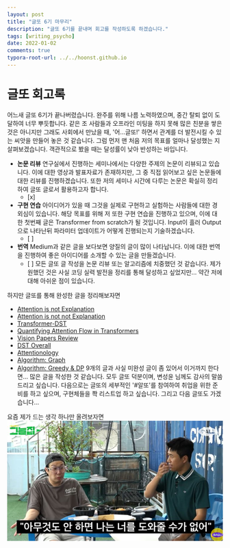 ```yaml
---
layout: post
title: "글또 6기 마무리"
description: "글또 6기를 끝내며 회고를 작성하도록 하겠습니다."
tags: [writing_psycho]
date: 2022-01-02
comments: true
typora-root-url: ../../hoonst.github.io
---
```

# 글또 회고록
어느새 글또 6기가 끝나버렸습니다. 완주를 위해 나름 노력하였으며, 중간 탈퇴 없이 도달하여 너무 뿌듯합니다. 같은 조 사람들과 오프라인 미팅을 하지 못해 많은 친분을 쌓은 것은 아니지만 그래도 사회에서 만났을 때, '어...글또!' 하면서 관계를 더 발전시킬 수 있는 씨앗을 만들어 놓은 것 같습니다. 
그럼 먼저 맨 처음 저의 목표를 얼마나 달성했는 지 살펴보겠습니다. 객관적으로 봤을 때는 달성률이 낮아 반성하는 바입니다. 

* **논문 리뷰** 
  연구실에서 진행하는 세미나에서는 다양한 주제의 논문이 리뷰되고 있습니다. 이에 대한 영상과 발표자료가 존재하지만, 그 중 직접 읽어보고 싶은 논문들에 대한 리뷰를 진행하겠습니다. 또한 저의 세미나 시간에 다루는 논문은 확실히 정리하여 글또 글로서 활용하고자 합니다.
  - [x]
* **구현 연습**
  아이디어가 있을 때 그것을 실제로 구현하고 실험하는 사람들에 대한 경외심이 있습니다. 해당 목표를 위해 저 또한 구현 연습을 진행하고 있으며, 이에 대한 첫번째 글은 Transformer from scratch가 될 것입니다. Input이 흘러 Output으로 나타난뒤 파라미터 업데이트가 어떻게 진행되는지 기술하겠습니다.
  - [ ]
* **번역**
  Medium과 같은 글을 보다보면 양질의 글이 많이 나타납니다. 이에 대한 번역을 진행하여 좋은 아이디어를 소개할 수 있는 글을 만들겠습니다.
  - [ ]
모든 글또 글 작성을 논문 리뷰 또는 알고리즘에 치중했던 것 같습니다. 제가 원했던 것은 사실 코딩 실력 발전을 정리를 통해 달성하고 싶었지만... 약간 저에 대해 아쉬운 점이 있습니다. 

하지만 글또를 통해 완성한 글을 정리해보자면
* [Attention is not Explanation](https://hoonst.github.io/2021/08/15/Attention-is-not-explanation/)
* [Attention is not not Explanation](https://hoonst.github.io/2021/08/26/Attention-is-not-not-explanation/)
* [Transformer-DST](https://hoonst.github.io/2021/09/20/Transformer-DST/)
* [Quantifying Attention Flow in Transformers](https://hoonst.github.io/2021/10/10/Quantifying-Attention-Flow-in-Transformers/)
* [Vision Papers Review](https://hoonst.github.io/2021/10/24/Vision/)
* [DST Overall](https://hoonst.github.io/2021/11/21/DST-Overall/)
* [Attentionology](https://hoonst.github.io/2021/12/01/Attention-Compilation/)
* [Algorithm: Graph](https://hoonst.github.io/2021/12/19/Algorithm-Graph/)
* [Algorithm: Greedy & DP](https://hoonst.github.io/2022/01/02/Algorithm-Greedy-DP/)
9개의 글과 사실 미완성 글이 좀 있어서 이거까지 한다면... 많은 글을 작성한 것 같습니다. 모두 글또 덕분이며, 변성윤 님께도 감사의 말씀 드리고 싶습니다. 다음으로는 글또의 세부적인 '#알또'를 참여하여 취업을 위한 준비를 하고 싶으며, 구현체들을 쫙 리스트업 하고 싶습니다. 그리고 다음 글또도 가겠습니다...

요즘 제가 드는 생각 하나만 올려보자면
![](.pastes/2022-01-02-15-55-21.png)
